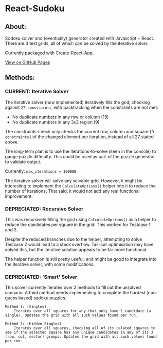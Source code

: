 # React-Sudoku

## About:
Sodoku solver and (eventually) generator created with Javascript + React.
There are 3 test grids, all of which can be solved by the iterative solver.

Currently packaged with Create-React-App.

[View on GitHub Pages](https://mushipeas.github.io/react-sudoku/)

## Methods:

### CURRENT: Iterative Solver
The iterative solver (now implemented) iteratively fills the grid, checking against `27 constraints`, with backtracking when the constraints are not met:

- No duplicate numbers in any row or column (18)
- No duplicate numbers in any 3x3 region (9)

The constraints-check only checks the current row, column and square `[3 constraints]` of the changed element per iteration, instead of all 27 stated above.

The long-term plan is to use the iterations-to-solve (seen in the console) to gauge puzzle difficulty. This could be used as part of the puzzle generator to validate output.

Currently: `max_iterations = 100000`

The iterative solver will solve any solvable grid. However, it might be interesting to implement the `CalculateOptions()` helper into it to reduce the number of iterations. That said, it would not add any real functional improvement.

### DEPRECIATED: Recursive Solver
This was recursively filling the grid using `CalculateOptions()` as a helper to reduce the candidates per square in the grid. This worked for Testcase 1 and 3.

Despite the reduced branches due to the helper, attempting to solve Testcase 2 would lead to a stack overflow. Tail-call optimisation may have solved this, but the iterative solution appears to be far more functional.

The helper function is still pretty useful, and might be good to integrate into the iterative solver, with some modifications.

### DEPRECIATED: 'Smart' Solver
This solver currently iterates over 2 methods to fill out the unsolved scenario. A third method needs implementing to complete the hardest (non-guess based) sudoku puzzles.

    Method 1: (Singles)
        Iterates over all squares for any that only have 1 candidate (a single). Updates the grid with all such values found per run.

    Method 2: (Hidden Singles)
        Iterates over all squares, checking all of its related squares to see if the selected square has any unique candidates in any of its 3 (row, col, sector) groups. Updates the grid with all such values found per run.